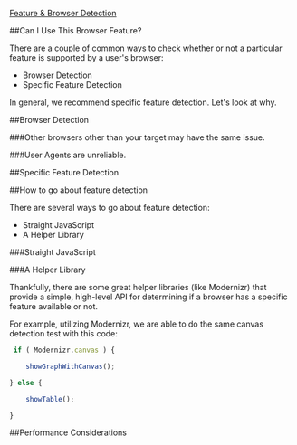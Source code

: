﻿[Feature & Browser Detection](http://learn.jquery.com/code-organization/feature-browser-detection/)

##Can I Use This Browser Feature?

There are a couple of common ways to check whether or not a particular feature is supported by a user's browser:

* Browser Detection
* Specific Feature Detection

In general, we recommend specific feature detection. Let's look at why.


##Browser Detection

###Other browsers other than your target may have the same issue.

###User Agents are unreliable.


##Specific Feature Detection


##How to go about feature detection

There are several ways to go about feature detection:

* Straight JavaScript
* A Helper Library

###Straight JavaScript

###A Helper Library

Thankfully, there are some great helper libraries (like Modernizr) that provide a simple, high-level API for
 determining if a browser has a specific feature available or not.

For example, utilizing Modernizr, we are able to do the same canvas detection test with this code:

```js
 if ( Modernizr.canvas ) {

    showGraphWithCanvas();

} else {

    showTable();

}
```


##Performance Considerations
 
